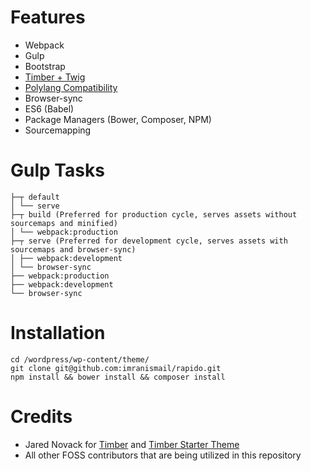 # Features
- Webpack
- Gulp
- Bootstrap
- [Timber + Twig](https://github.com/jarednova/timber)
- [Polylang Compatibility](https://polylang.wordpress.com/)
- Browser-sync
- ES6 (Babel)
- Package Managers (Bower, Composer, NPM)
- Sourcemapping

# Gulp Tasks

```
├─┬ default
│ └── serve
├─┬ build (Preferred for production cycle, serves assets without sourcemaps and minified)
│ └── webpack:production
├─┬ serve (Preferred for development cycle, serves assets with sourcemaps and browser-sync)
│ ├── webpack:development
│ └── browser-sync
├── webpack:production
├── webpack:development
└── browser-sync
```

# Installation

```
cd /wordpress/wp-content/theme/
git clone git@github.com:imranismail/rapido.git
npm install && bower install && composer install
```

# Credits
 - Jared Novack for [Timber](https://github.com/jarednova/timber) and [Timber Starter Theme](https://github.com/Upstatement/timber-starter-theme)
 - All other FOSS contributors that are being utilized in this repository
